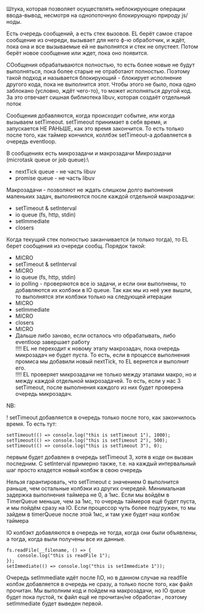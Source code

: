 Штука, которая позволяет осуществлять неблокирующие операции ввода-вывод,
несмотря на однопоточную блокирующую природу js/ноды.

Есть очередь сообщений, а есть стек вызовов. EL берёт самое старое
сообщение из очереди, вызывает для него ф-ю обработчик, и ждёт, пока она
и все вызываемые ей не выполнятся и стек не опустеет. Потом берёт
новое сообщение или ждет, пока оно появится.

СОобщения обрабатываются полностью, то есть более новые не будут выполняться,
пока более старые не отработают полностью. Поэтому такой подход и называется блокирующий - блокирует исполнение другого кода, пока не
выполнится этот. Чтобы этого не было, пока одно заблокано (условно, ждёт чего-то), то может исполняться другой код. За это отвечает
сишная библиотека libuv, которая создаёт отдельный поток

Сообщения добавляются, когда происходит событие, или когда вызываем setTimeout. setTimeout принимает в себя время,
и запускается НЕ РАНЬШЕ, как это время закончится. То есть только после того, как таймер кончился, коллбэк setTimeout-а добавляется
в очередь eventloop.

В сообщениях есть микрозадачи и макрозадачи
Микрозадачи (microtask queue or job queue):\
- nextTick queue  - не часть libuv
- promise queue  - не часть libuv

Макрозадачи - позволяют не ждать слишком долго выпонения маленьких задач, выполняются после каждой отдельной макрозадачи:
- setTimeout & setInterval
- io queue (fs, http, stdin)
- setImmediate
- closers

Когда текущий стек полностью заканчивается (и только тогда), то EL берет сообщения из очереди сообщ.
Порядок такой:
 -  MICRO
 -  setTimeout & setInterval
 -  MICRO
 -  io queue (fs, http, stdin)
 -  io polling  - проверяются все io задачи, и если они выполнены, то добавляются их колбэки в IO queue. Так как мы из неё уже вышли, то выполнятся эти колбэки только на следующей итерации
 -  MICRO
 -  setImmediate
 -  MICRO
 -  closers
 -  MICRO
 -  Дальше либо заново, если осталось что обрабатывать, либо eventloop завершает работу\
\!\!\!\! EL не переходит к новому этапу макрозадач, пока очередь микрозадач не будет пуста. То есть,
если в процессе выполнения промиса мы добавили новый nextTick, то EL вернется и выполнит его.\
\!\!\!\! EL проверяет микрозадачи не только между этапами макро, но и между каждой отдельной
макрозадачей. То есть, если у нас 3 setTimeout,  после выполнения каждого из них будет проверена очередь микрозадач.




NB:

   \! setTimeout добавляется в очередь только после того, как закончилось время. То есть тут:
```
setTimeout(() => console.log("this is setTimeout 1"), 1000);
setTimeout(() => console.log("this is setTimeout 2"), 500);
setTimeout(() => console.log("this is setTimeout 3"), 0);
```
первым будет добавлен в очередь setTimeout 3, хотя в коде он вызван последним. С setInterval примерно также,
т.е. на каждый интервальный шаг просто кладется новый колбэк в свою очередь

Нельзя гарантировать, что setTimeout с значением 0 выполнится раньше, чем остальные колбэки из других очередей.
Минимальная задержка выполнения таймера не 0, а 1мс. Если мы войдём в TimerQueue меньше, чем за 1мс,
то очередь таймеров ещё будет пуста, и мы пойдём сразу на IO. Если процессор чуть более подгружен,
то мы зайдем в timerQueue после этой 1мс, и там уже будет наш колбэк таймера

IO колбэкт добавляются в очередь не тогда, когда они были объявлены, а тогда, когда выли получены все их данные.
```
fs.readFile(__filename, () => {
    console.log("this is readFile 1");
});
setImmediate(() => console.log("this is setImmediate 1"));
```
Очередь setImmediate идёт после I\O, но в данном случае на readfile колбэк добавляется в очередь не сразу, а только после того, как файл прочитан.
Мы выполним код и пойдем на макрозадачи, но IO queue будет пока пустой, тк файл ещё не прочитан/не обработан , поэтому setImmediate будет выведен первой.

